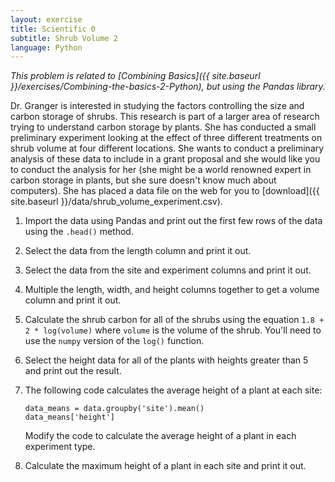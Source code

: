 ```yaml
---
layout: exercise
title: Scientific 0
subtitle: Shrub Volume 2
language: Python
---
```


*This problem is related to [Combining Basics]({{ site.baseurl }}/exercises/Combining-the-basics-2-Python),
but using the Pandas library.*

Dr. Granger is interested in studying the factors controlling the size and
carbon storage of shrubs. This research is part of a larger area of research
trying to understand carbon storage by plants. She has conducted a small
preliminary experiment looking at the effect of three different treatments on
shrub volume at four different locations. She wants to conduct a preliminary
analysis of these data to include in a grant proposal and she would like you to
conduct the analysis for her (she might be a world renowned expert in carbon
storage in plants, but she sure doesn't know much about computers). She has
placed a data file on the web for you to
[download]({{ site.baseurl }}/data/shrub_volume_experiment.csv).

1. Import the data using Pandas and print out the first few rows of the data
   using the `.head()` method.
2. Select the data from the length column and print it out.
3. Select the data from the site and experiment columns and print it out.
4. Multiple the length, width, and height columns together to get a volume
   column and print it out.
5. Calculate the shrub carbon for all of the shrubs using the equation
       `1.8 + 2 * log(volume)` where `volume` is the volume of the shrub. 
   You'll need to use the `numpy` version of the `log()` function. 
6. Select the height data for all of the plants with heights greater than 5 and
   print out the result.
7. The following code calculates the average height of a plant at each site:

   ```
   data_means = data.groupby('site').mean()
   data_means['height']
   ```
   Modify the code to calculate the average height of a plant in each experiment type.
8. Calculate the maximum height of a plant in each site and print it out.
